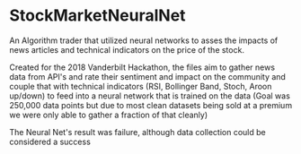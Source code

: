 # StockMarketNeuralNet
An Algorithm trader that utilized neural networks to asses the impacts of news articles and technical indicators on the price of the stock.

Created for the 2018 Vanderbilt Hackathon, the files aim to gather news data from API's and rate their sentiment and impact 
on the community and couple that with technical indicators (RSI, Bollinger Band, Stoch, Aroon up/down)
to feed into a neural network that is trained on the data 
(Goal was 250,000 data points but due to most clean datasets being sold at a premium we were only able to gather a fraction of
that cleanly)

The Neural Net's result was failure, although data collection could be considered a success 
